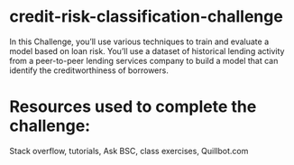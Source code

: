 # credit-risk-classification-challenge
 
In this Challenge, you’ll use various techniques to train and evaluate a model based on loan risk. You’ll use a dataset of historical lending activity from a peer-to-peer lending services company to build a model that can identify the creditworthiness of borrowers.

# Resources used to complete the challenge:
Stack overflow, tutorials, Ask BSC, class exercises, Quillbot.com 